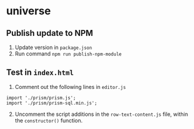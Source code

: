 # universe

## Publish update to NPM

1. Update version in `package.json`
2. Run command `npm run publish-npm-module`

## Test in `index.html`

1. Comment out the following lines in `editor.js`

```
import './prism/prism.js';
import './prism/prism-sql.min.js';
```

2. Uncomment the script additions in the `row-text-content.js` file, within the `constructor()` function.
